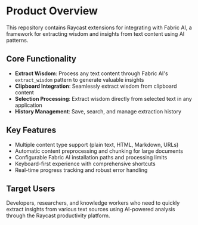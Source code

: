 # Product Overview

This repository contains Raycast extensions for integrating with Fabric AI, a framework for extracting wisdom and insights from text content using AI patterns.

## Core Functionality

- **Extract Wisdom**: Process any text content through Fabric AI's `extract_wisdom` pattern to generate valuable insights
- **Clipboard Integration**: Seamlessly extract wisdom from clipboard content
- **Selection Processing**: Extract wisdom directly from selected text in any application
- **History Management**: Save, search, and manage extraction history

## Key Features

- Multiple content type support (plain text, HTML, Markdown, URLs)
- Automatic content preprocessing and chunking for large documents
- Configurable Fabric AI installation paths and processing limits
- Keyboard-first experience with comprehensive shortcuts
- Real-time progress tracking and robust error handling

## Target Users

Developers, researchers, and knowledge workers who need to quickly extract insights from various text sources using AI-powered analysis through the Raycast productivity platform.